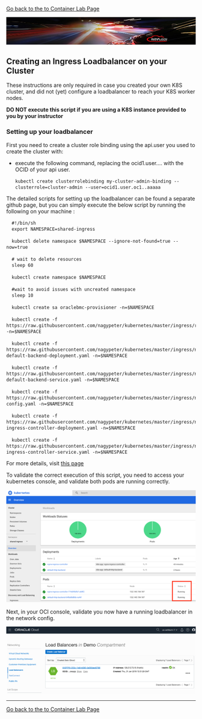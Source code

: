 [Go back to the to Container Lab Page](sample.app.OKE2.md)

![](../../common/images/customer.logo2.png)

## Creating an Ingress Loadbalancer on your Cluster ##

These instructions are only required in case you created your own K8S cluster, and did not (yet) configure a loadbalancer to reach your K8S worker nodes.

**DO NOT execute this script if you are using a K8S instance provided to you by your instructor**
### Setting up your loadbalancer ###

First you need to create a cluster role binding using the api.user you used to create the cluster with: 

- execute the following command, replacing the ocid1.user.... with the OCID of your api user.

  ```
  kubectl create clusterrolebinding my-cluster-admin-binding --clusterrole=cluster-admin --user=ocid1.user.oc1..aaaaa
  ```



The detailed scripts for setting up the loadbalancer can be found a separate github page,
but you can simply execute the below script by running the following on your machine :

      #!/bin/sh
      export NAMESPACE=shared-ingress
      
      kubectl delete namespace $NAMESPACE --ignore-not-found=true --now=true
      
      # wait to delete resources
      sleep 60
      
      kubectl create namespace $NAMESPACE
      
      #wait to avoid issues with uncreated namespace
      sleep 10
      
      kubectl create sa oraclebmc-provisioner -n=$NAMESPACE
      
      kubectl create -f https://raw.githubusercontent.com/nagypeter/kubernetes/master/ingress/rbac.yaml -n=$NAMESPACE
      
      kubectl create -f https://raw.githubusercontent.com/nagypeter/kubernetes/master/ingress/nginx-default-backend-deployment.yaml -n=$NAMESPACE
      
      kubectl create -f https://raw.githubusercontent.com/nagypeter/kubernetes/master/ingress/nginx-default-backend-service.yaml -n=$NAMESPACE
      
      kubectl create -f https://raw.githubusercontent.com/nagypeter/kubernetes/master/ingress/nginx-config.yaml -n=$NAMESPACE
      
      kubectl create -f https://raw.githubusercontent.com/nagypeter/kubernetes/master/ingress/nginx-ingress-controller-deployment.yaml -n=$NAMESPACE
      
      kubectl create -f https://raw.githubusercontent.com/nagypeter/kubernetes/master/ingress/nginx-ingress-controller-service.yaml -n=$NAMESPACE

For more details, visit [this page](https://github.com/nagypeter/kubernetes/tree/master/ingress)

To validate the correct execution of this script, you need to access your kubernetes console, and validate both pods are running correctly.  

![](images/k8s_pod_up.png)



Next, in your OCI console, validate you now have a running loadbalancer in the network config.

![](images/k8s_lb_up.png)

---
[Go back to the to Container Lab Page](sample.app.OKE2.md)
